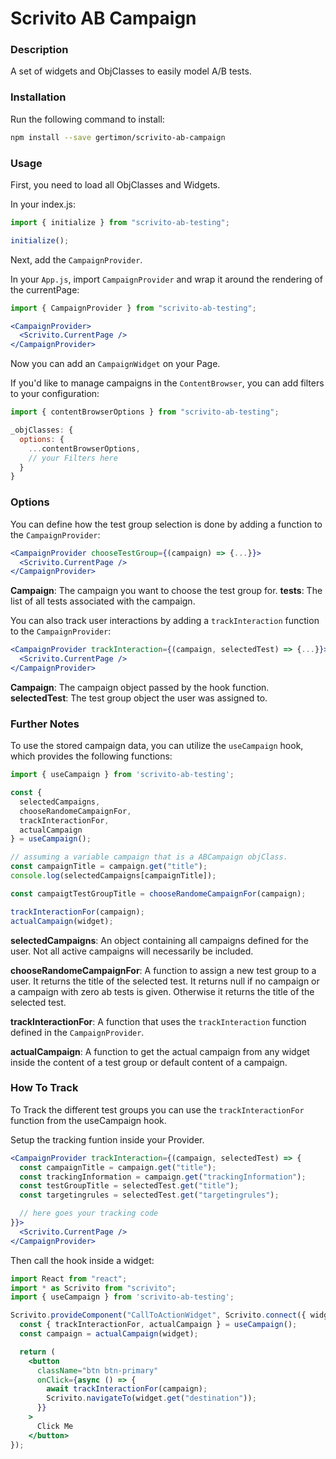 # Scrivito AB Campaign

### Description
A set of widgets and ObjClasses to easily model A/B tests.

### Installation
Run the following command to install:
```bash
npm install --save gertimon/scrivito-ab-campaign
```

### Usage
First, you need to load all ObjClasses and Widgets.

In your index.js:
```jsx
import { initialize } from "scrivito-ab-testing";

initialize();
```

Next, add the `CampaignProvider`.

In your `App.js`, import `CampaignProvider` and wrap it around the rendering of the currentPage:
```jsx
import { CampaignProvider } from "scrivito-ab-testing";

<CampaignProvider>
  <Scrivito.CurrentPage />
</CampaignProvider>
```

Now you can add an `CampaignWidget` on your Page.

If you'd like to manage campaigns in the `ContentBrowser`, you can add filters to your configuration:
```jsx
import { contentBrowserOptions } from "scrivito-ab-testing";

_objClasses: {
  options: {
    ...contentBrowserOptions,
    // your Filters here
  }
}
```

### Options
You can define how the test group selection is done by adding a function to the `CampaignProvider`:

```jsx
<CampaignProvider chooseTestGroup={(campaign) => {...}}>
  <Scrivito.CurrentPage />
</CampaignProvider>
```

**Campaign**: The campaign you want to choose the test group for.
**tests**: The list of all tests associated with the campaign.

You can also track user interactions by adding a `trackInteraction` function to the `CampaignProvider`:

```jsx
<CampaignProvider trackInteraction={(campaign, selectedTest) => {...}}>
  <Scrivito.CurrentPage />
</CampaignProvider>
```

**Campaign**: The campaign object passed by the hook function.
**selectedTest**: The test group object the user was assigned to.

### Further Notes
To use the stored campaign data, you can utilize the `useCampaign` hook, which provides the following functions:

```jsx
import { useCampaign } from 'scrivito-ab-testing';

const {
  selectedCampaigns,
  chooseRandomeCampaignFor,
  trackInteractionFor,
  actualCampaign
} = useCampaign();

// assuming a variable campaign that is a ABCampaign objClass.
const campaignTitle = campaign.get("title");
console.log(selectedCampaigns[campaignTitle]);

const campaigtTestGroupTitle = chooseRandomeCampaignFor(campaign);

trackInteractionFor(campaign);
actualCampaign(widget);
```

**selectedCampaigns**: An object containing all campaigns defined for the user. Not all active campaigns will necessarily be included.

**chooseRandomeCampaignFor**: A function to assign a new test group to a user. It returns the title of the selected test. It returns null if no campaign or a campaign with zero ab tests is given. Otherwise it returns the title of the selected test.

**trackInteractionFor**: A function that uses the `trackInteraction` function defined in the `CampaignProvider`.

**actualCampaign**: A function to get the actual campaign from any widget inside the content of a test group or default content of a campaign.

### How To Track

To Track the different test groups you can use the `trackInteractionFor` function from the useCampaign hook.

Setup the tracking funtion inside your Provider.
```jsx
<CampaignProvider trackInteraction={(campaign, selectedTest) => {
  const campaignTitle = campaign.get("title");
  const trackingInformation = campaign.get("trackingInformation");
  const testGroupTitle = selectedTest.get("title");
  const targetingrules = selectedTest.get("targetingrules");

  // here goes your tracking code
}}>
  <Scrivito.CurrentPage />
</CampaignProvider>
```

Then call the hook inside a widget:
```jsx
import React from "react";
import * as Scrivito from "scrivito";
import { useCampaign } from 'scrivito-ab-testing';

Scrivito.provideComponent("CallToActionWidget", Scrivito.connect({ widget }) =>{
  const { trackInteractionFor, actualCampaign } = useCampaign();
  const campaign = actualCampaign(widget);

  return (
    <button
      className="btn btn-primary"
      onClick={async () => {
        await trackInteractionFor(campaign);
        Scrivito.navigateTo(widget.get("destination"));
      }}
    >
      Click Me
    </button>
});
```
